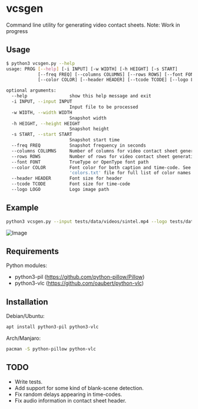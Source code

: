 # vcsgen
Command line utility for generating video contact sheets.
Note: Work in progress

## Usage
```sh
$ python3 vcsgen.py --help
usage: PROG [--help] [-i INPUT] [-w WIDTH] [-h HEIGHT] [-s START]
            [--freq FREQ] [--columns COLUMNS] [--rows ROWS] [--font FONT]
            [--color COLOR] [--header HEADER] [--tcode TCODE] [--logo LOGO]

optional arguments:
  --help                show this help message and exit
  -i INPUT, --input INPUT
                        Input file to be processed
  -w WIDTH, --width WIDTH
                        Snapshot width
  -h HEIGHT, --height HEIGHT
                        Snapshot height
  -s START, --start START
                        Snapshot start time
  --freq FREQ           Snapshot frequency in seconds
  --columns COLUMNS     Number of columns for video contact sheet generation
  --rows ROWS           Number of rows for video contact sheet generation
  --font FONT           TrueType or OpenType font path
  --color COLOR         Font color for both caption and time-code. See
                        'colors.txt' file for full list of color names
  --header HEADER       Font size for header
  --tcode TCODE         Font size for time-code
  --logo LOGO           Logo image path

```

## Example

```sh
python3 vcsgen.py --input tests/data/videos/sintel.mp4 --logo tests/data/logo/logo.png --start 4 --freq 4 --rows 3 --columns 3
```

![Image](<https://drive.google.com/file/d/1-kfWtnGTLREMnh6Ye1F05COO5caH5BWl/view?usp=sharing>)

## Requirements

Python modules:
* python3-pil (https://github.com/python-pillow/Pillow)
* python3-vlc (https://github.com/oaubert/python-vlc)

## Installation

Debian/Ubuntu:
```sh
apt install python3-pil python3-vlc
```

Arch/Manjaro:
```sh
pacman -S python-pillow python-vlc
```

## TODO
* Write tests.
* Add support for some kind of blank-scene detection.
* Fix random delays appearing in time-codes.
* Fix audio information in contact sheet header.
